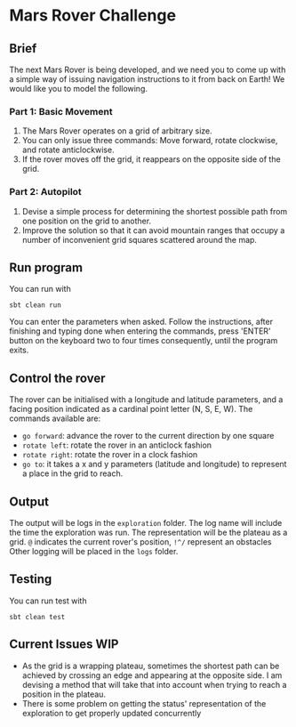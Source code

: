 # Mars Rover Challenge

## Brief
The next Mars Rover is being developed, and we need you to come up with a simple way of issuing navigation instructions to it from back on Earth!
We would like you to model the following.
### Part 1: Basic Movement
1. The Mars Rover operates on a grid of arbitrary size.  
2. You can only issue three commands: Move forward, rotate clockwise, and rotate
   anticlockwise. 
3. If the rover moves off the grid, it reappears on the opposite side of the grid. 
### Part 2: Autopilot
1. Devise a simple process for determining the shortest possible path from one position on the grid to another. 
2. Improve the solution so that it can avoid mountain ranges that occupy a number of inconvenient grid squares scattered around the map.

## Run program
You can run with
```
sbt clean run
```
You can enter the parameters when asked.
Follow the instructions, after finishing and typing done when entering the commands, press 'ENTER' button on the keyboard
two to four times consequently, until the program exits.

## Control the rover
The rover can be initialised with a longitude and latitude parameters, and a facing position indicated as a cardinal point letter (N, S, E, W).
The commands available are:
- `go forward`: advance the rover to the current direction by one square
- `rotate left`: rotate the rover in an anticlock fashion
- `rotate right`: rotate the rover in a clock fashion
- `go to`: it takes a x and y parameters (latitude and longitude) to represent a place in the grid to reach.

## Output
The output will be logs in the `exploration` folder. The log name will include the time the exploration was run.
The representation will be the plateau as a grid. `@` indicates the current rover's position, `!^/` represent an obstacles
Other logging will be placed in the `logs` folder.

## Testing
You can run test with 
```
sbt clean test
```
## Current Issues WIP
- As the grid is a wrapping plateau, sometimes the shortest path can be achieved by crossing an edge and appearing at the opposite side. I am devising a method that will take that into account when trying to reach a position in the plateau.
- There is some problem on getting the status' representation of the exploration to get properly updated concurrently
